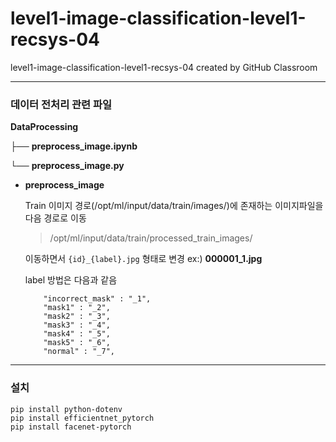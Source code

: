# level1-image-classification-level1-recsys-04
level1-image-classification-level1-recsys-04 created by GitHub Classroom

----
### **데이터 전처리 관련 파일**
**DataProcessing**


├── **preprocess_image.ipynb**


└── **preprocess_image.py**




- **preprocess_image**

    Train 이미지 경로(/opt/ml/input/data/train/images/)에 존재하는 이미지파일을 다음 경로로 이동
    >/opt/ml/input/data/train/processed_train_images/

    이동하면서 `{id}_{label}.jpg` 형태로 변경 ex:) **000001_1.jpg**

    label 방법은 다음과 같음
    ```
        "incorrect_mask" : "_1",
        "mask1" : "_2",
        "mask2" : "_3",
        "mask3" : "_4",
        "mask4" : "_5",
        "mask5" : "_6",
        "normal" : "_7",
    ```
---


### 설치
```
pip install python-dotenv
pip install efficientnet_pytorch
pip install facenet-pytorch
```
